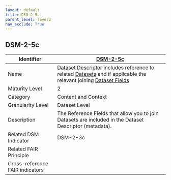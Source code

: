 ```yaml
---
layout: default
title: DSM-2-5c
parent_level: level2
nav_exclude: True
---
```


## DSM-2-5c

| Identifier | [DSM-2-5c](https://github.com/FAIRplus/Data-Maturity/blob/master/docs/_indicators/DSM-2-5c.md) |
| ---------- | ----------|
| Name | [Dataset Descriptor](https://fairplus.github.io/Data-Maturity/docs/Glossary/#dataset-descriptor) includes reference to related [Datasets](https://fairplus.github.io/Data-Maturity/docs/Glossary/#dataset) and if applicable the relevant joining [Dataset Fields](https://fairplus.github.io/Data-Maturity/docs/Glossary/#dataset-field) |
| Maturity Level | 2 |
| Category | Content and Context |
| Granularity Level | Dataset Level |
| Description | The Reference Fields that allow you to join Datasets are included in the Dataset Descriptor (metadata). | 
| Related DSM Indicator | DSM-2-3c |
| Related FAIR Principle |  |
| Cross-reference FAIR indicators |  |
